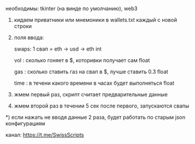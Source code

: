 необходимы: tkinter (на винде по умолчанию), web3

1) кидаем приватники или мнемоники в wallets.txt каждый с новой строки
2) поля ввода:
	
 	swaps: 1 свап = eth -> usd -> eth int
	
 	vol  : сколько гоняет в $, которивки получает сам float
	
 	gas  : сколько ставить газ на свап в $, лучше ставить 0.3 float
	
 	time : в течени какого времени в часах будет выполняться float
3) жмем первый раз, скрипт считает предварительные данные
4) жмем второй раз в течении 5 сек после первого, запускаются свапы


*) если нажать не вводя данные 2 раза, будет работать по старым json конфигурациям

канал: https://t.me/SwissScripts
